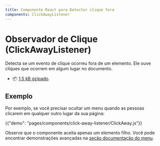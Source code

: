 ```yaml
---
title: Componente React para Detectar clique fora
components: ClickAwayListener
---
```


# Observador de Clique (ClickAwayListener)

<p class="description">Detecta se um evento de clique ocorreu fora de um elemento. Ele ouve cliques que ocorrem em algum lugar no documento.</p>

- 📦 [1.5 kB gzipado](/size-snapshot).

## Exemplo

Por exemplo, se você precisar ocultar um menu quando as pessoas clicarem em qualquer outro lugar da sua página:

{{"demo": "pages/components/click-away-listener/ClickAway.js"}}

Observe que o componente aceita apenas um elemento filho. Você pode encontrar demonstrações avançadas na [seção documentação do menu](/components/menus/#menulist-composition).